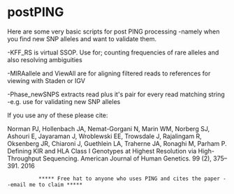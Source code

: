 # postPING

Here are some very basic scripts for post PING processing -namely when you find new SNP alleles and want to validate them.

-KFF_RS is virtual SSOP. Use for; counting frequencies of rare alleles and also resolving ambiguities

-MIRAallele and ViewAll are for aligning filtered reads to references for viewing with Staden or IGV

-Phase_newSNPS extracts read plus it's pair for every read matching string -e.g. use for validating new SNP alleles


If you use any of these please cite:

Norman PJ, Hollenbach JA, Nemat-Gorgani N, Marin WM, Norberg SJ, Ashouri E, Jayaraman J, Wroblewski EE, Trowsdale J, Rajalingam R, Oksenberg JR, Chiaroni J, Guethlein LA, Traherne JA, Ronaghi M, Parham P. Defining KIR and HLA Class I Genotypes at Highest Resolution via High-Throughput Sequencing. American Journal of Human Genetics. 99 (2), 375–391. 2016

              ***** Free hat to anyone who uses PING and cites the paper --email me to claim *****
                                        
